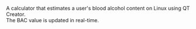 A calculator that estimates a user's blood alcohol content on Linux using QT Creator.<br>
The BAC value is updated in real-time.
